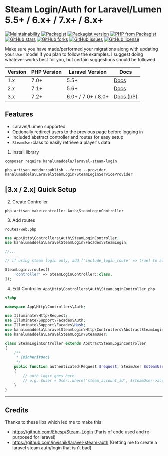 # Steam Login/Auth for Laravel/Lumen 5.5+ / 6.x+ / 7.x+ / 8.x+

[![Maintainability](https://api.codeclimate.com/v1/badges/2c8a9db3372f9c080791/maintainability)](https://codeclimate.com/github/kanalumaddela/laravel-steam-login/maintainability)
[![Packagist](https://img.shields.io/packagist/dt/kanalumaddela/laravel-steam-login.svg?style=flat-square&maxAge=3600)](https://packagist.org/packages/kanalumaddela/laravel-steam-login)
[![Packagist version](https://img.shields.io/packagist/v/kanalumaddela/laravel-steam-login.svg?style=flat-square)](https://packagist.org/packages/kanalumaddela/laravel-steam-login)
[![PHP from Packagist](https://img.shields.io/packagist/php-v/kanalumaddela/laravel-steam-login.svg?style=flat-square)](https://packagist.org/packages/kanalumaddela/laravel-steam-login)
[![GitHub stars](https://img.shields.io/github/stars/kanalumaddela/laravel-steam-login.svg?style=flat-square)](https://github.com/kanalumaddela/laravel-steam-login/stargazers)
[![GitHub forks](https://img.shields.io/github/forks/kanalumaddela/laravel-steam-login.svg?style=flat-square)](https://github.com/kanalumaddela/laravel-steam-login/network)
[![GitHub issues](https://img.shields.io/github/issues/kanalumaddela/laravel-steam-login.svg?style=flat-square)](https://github.com/kanalumaddela/laravel-steam-login/issues)
[![GitHub license](https://img.shields.io/github/license/kanalumaddela/laravel-steam-login.svg?style=flat-square)](https://github.com/kanalumaddela/laravel-steam-login/blob/master/LICENSE)

Make sure you have made/performed your migrations along with updating your `User` model if you plan to follow the
examples. I suggest doing whatever works best for you, but certain suggestions should be followed.

| Version | PHP Version | Laravel Version               | Docs |
| ------- | ----------- | ----------------------------- | ---- |
| 1.x     | 7.0+        | 5.5+                          | [Docs](https://github.com/kanalumaddela/laravel-steam-login/wiki/1.x) |
| 2.x     | 7.1+        | 5.6+                          | [Docs](https://github.com/kanalumaddela/laravel-steam-login/wiki/2.x) |
| 3.x     | 7.2+        | 6.0+ / 7.0+ / 8.0+            | [Docs (I/P)](https://github.com/kanalumaddela/laravel-steam-login/wiki/3.x) |

## Features

- Laravel/Lumen supported
- Optionally redirect users to the previous page before logging in
- Included abstract controller and routes for easy setup
- `SteamUser`class to easily retrieve a player's data

1. Install library

```
composer require kanalumaddela/laravel-steam-login

php artisan vendor:publish --force --provider kanalumaddela\LaravelSteamLogin\SteamLoginServiceProvider
```

## [3.x / 2.x] Quick Setup

2. Create Controller

```
php artisan make:controller Auth\SteamLoginController
```

3. Add routes

`routes/web.php`

```php
use App\Http\Controllers\Auth\SteamLoginController;
use kanalumaddela\LaravelSteamLogin\Facades\SteamLogin;

//...

// if using steam login only, add ['include_login_route' => true] to also add a /login route,

SteamLogin::routes([
    'controller' => SteamLoginController::class,
]);
```

4. Edit Controller
   `App\Http\Controllers\Auth\SteamLoginController.php`

```php
<?php

namespace App\Http\Controllers\Auth;

use Illuminate\Http\Request;
use Illuminate\Support\Facades\Auth;
use Illuminate\Support\Facades\Hash;
use kanalumaddela\LaravelSteamLogin\Http\Controllers\AbstractSteamLoginController;
use kanalumaddela\LaravelSteamLogin\SteamUser;

class SteamLoginController extends AbstractSteamLoginController
{
    /**
     * {@inheritdoc}
     */
    public function authenticated(Request $request, SteamUser $steamUser)
    {
        // auth logic goes here
        // e.g. $user = User::where('steam_account_id', $steamUser->accountId)->first();
    }
}
```

---

## Credits

Thanks to these libs which led me to make this

- https://github.com/Ehesp/Steam-Login (Parts of code used and re-purposed for laravel)
- https://github.com/invisnik/laravel-steam-auth (Getting me to create a laravel steam auth/login that isn't bad)
